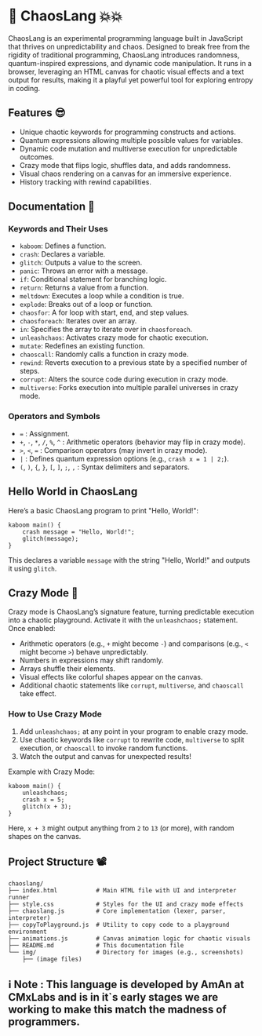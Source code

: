 # 🤪 ChaosLang 💥💥

ChaosLang is an experimental programming language built in JavaScript that thrives on unpredictability and chaos. Designed to break free from the rigidity of traditional programming, ChaosLang introduces randomness, quantum-inspired expressions, and dynamic code manipulation. It runs in a browser, leveraging an HTML canvas for chaotic visual effects and a text output for results, making it a playful yet powerful tool for exploring entropy in coding.

## Features 😎

- Unique chaotic keywords for programming constructs and actions.
- Quantum expressions allowing multiple possible values for variables.
- Dynamic code mutation and multiverse execution for unpredictable outcomes.
- Crazy mode that flips logic, shuffles data, and adds randomness.
- Visual chaos rendering on a canvas for an immersive experience.
- History tracking with rewind capabilities.

## Documentation 📄

### Keywords and Their Uses

- `kaboom`: Defines a function.
- `crash`: Declares a variable.
- `glitch`: Outputs a value to the screen.
- `panic`: Throws an error with a message.
- `if`: Conditional statement for branching logic.
- `return`: Returns a value from a function.
- `meltdown`: Executes a loop while a condition is true.
- `explode`: Breaks out of a loop or function.
- `chaosfor`: A for loop with start, end, and step values.
- `chaosforeach`: Iterates over an array.
- `in`: Specifies the array to iterate over in `chaosforeach`.
- `unleashchaos`: Activates crazy mode for chaotic execution.
- `mutate`: Redefines an existing function.
- `chaoscall`: Randomly calls a function in crazy mode.
- `rewind`: Reverts execution to a previous state by a specified number of steps.
- `corrupt`: Alters the source code during execution in crazy mode.
- `multiverse`: Forks execution into multiple parallel universes in crazy mode.

### Operators and Symbols
- `=` : Assignment.
- `+`, `-`, `*`, `/`, `%`, `^` : Arithmetic operators (behavior may flip in crazy mode).
- `>`, `<`, `=` : Comparison operators (may invert in crazy mode).
- `|` : Defines quantum expression options (e.g., `crash x = 1 | 2;`).
- `(`, `)`, `{`, `}`, `[`, `]`, `;`, `,` : Syntax delimiters and separators.

## Hello World in ChaosLang

Here’s a basic ChaosLang program to print "Hello, World!":

```
kaboom main() {
    crash message = "Hello, World!";
    glitch(message);
}
```

This declares a variable `message` with the string "Hello, World!" and outputs it using `glitch`.

## Crazy Mode 🤪

Crazy mode is ChaosLang’s signature feature, turning predictable execution into a chaotic playground. Activate it with the `unleashchaos;` statement. Once enabled:
- Arithmetic operators (e.g., `+` might become `-`) and comparisons (e.g., `<` might become `>`) behave unpredictably.
- Numbers in expressions may shift randomly.
- Arrays shuffle their elements.
- Visual effects like colorful shapes appear on the canvas.
- Additional chaotic statements like `corrupt`, `multiverse`, and `chaoscall` take effect.

### How to Use Crazy Mode
1. Add `unleashchaos;` at any point in your program to enable crazy mode.
2. Use chaotic keywords like `corrupt` to rewrite code, `multiverse` to split execution, or `chaoscall` to invoke random functions.
3. Watch the output and canvas for unexpected results!

Example with Crazy Mode:
```
kaboom main() {
    unleashchaos;
    crash x = 5;
    glitch(x + 3);
}
```
Here, `x + 3` might output anything from `2` to `13` (or more), with random shapes on the canvas.

## Project Structure 📽️

```
chaoslang/
├── index.html           # Main HTML file with UI and interpreter runner
├── style.css            # Styles for the UI and crazy mode effects
├── chaoslang.js         # Core implementation (lexer, parser, interpreter)
├── copyToPlayground.js  # Utility to copy code to a playground environment
├── animations.js        # Canvas animation logic for chaotic visuals
├── README.md            # This documentation file
└── img/                 # Directory for images (e.g., screenshots)
    ├── (image files)
```

## ℹ️ Note : This language is developed by AmAn at CMxLabs and is in it`s early stages we are working to make this match the madness of programmers. 
